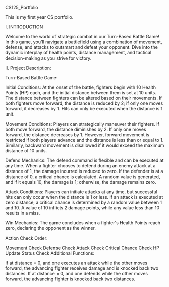CS125_Portfolio

This is my first year CS portfolio.

I. INTRODUCTION

Welcome to the world of strategic combat in our Turn-Based Battle Game! In this game, you'll navigate a battlefield using a combination of movement, defense, and attacks to outsmart and defeat your opponent. Dive into the dynamic interplay of health points, distance management, and tactical decision-making as you strive for victory.

II. Project Description: 

Turn-Based Battle Game

Initial Conditions:
At the onset of the battle, fighters begin with 10 Health Points (HP) each, and the initial distance between them is set at 10 units. The distance between fighters can be altered based on their movements. If both fighters move forward, the distance is reduced by 2; if only one moves forward, it decreases by 1. Hits can only be executed when the distance is 1 unit.

Movement Conditions:
Players can strategically maneuver their fighters. If both move forward, the distance diminishes by 2. If only one moves forward, the distance decreases by 1. However, forward movement is restricted if both players advance and the distance is less than or equal to 1. Similarly, backward movement is disallowed if it would exceed the maximum distance of 10 units.

Defend Mechanics:
The defend command is flexible and can be executed at any time. When a fighter chooses to defend during an enemy attack at a distance of 1, the damage incurred is reduced to zero. If the defender is at a distance of 0, a critical chance is calculated. A random value is generated, and if it equals 10, the damage is 1; otherwise, the damage remains zero.

Attack Conditions:
Players can initiate attacks at any time, but successful hits can only occur when the distance is 1 or less. If an attack is executed at zero distance, a critical chance is determined by a random value between 1 and 10. A value of 10 inflicts 2 damage points, while any value less than 10 results in a miss.

Win Mechanics:
The game concludes when a fighter's Health Points reach zero, declaring the opponent as the winner.

Action Check Order:

Movement Check
Defense Check
Attack Check
Critical Chance Check
HP Update Status Check
Additional Functions:

If at distance = 0, and one executes an attack while the other moves forward, the advancing fighter receives damage and is knocked back two distances.
If at distance = 0, and one defends while the other moves forward, the advancing fighter is knocked back two distances.
